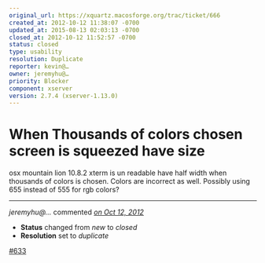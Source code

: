 ```yaml
---
original_url: https://xquartz.macosforge.org/trac/ticket/666
created_at: 2012-10-12 11:38:07 -0700
updated_at: 2015-08-13 02:03:13 -0700
closed_at: 2012-10-12 11:52:57 -0700
status: closed
type: usability
resolution: Duplicate
reporter: kevin@…
owner: jeremyhu@…
priority: Blocker
component: xserver
version: 2.7.4 (xserver-1.13.0)
---
```


When Thousands of colors chosen screen is squeezed have size
============================================================


osx mountain lion 10.8.2 xterm is un readable have half width when thousands of colors is chosen. Colors are incorrect as well.
Possibly using 655 instead of 555 for rgb colors?



---

*jeremyhu@…* commented *[on Oct 12, 2012](https://xquartz.macosforge.org/trac/ticket/666#comment:1 "October 12, 2012 at 11:52 AM PDT")*

-   **Status** changed from *new* to *closed*
-   **Resolution** set to *duplicate*

[\#⁠633](https://xquartz.macosforge.org/trac/ticket/633)



